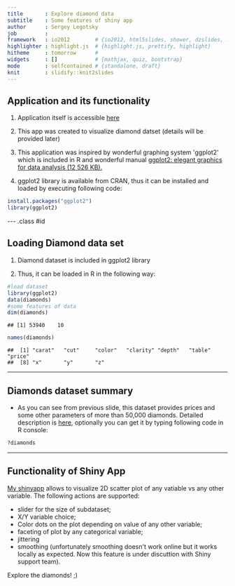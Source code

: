 ```yaml
---
title       : Explore diamond data
subtitle    : Some features of shiny app
author      : Sergey Legotsky
job         : 
framework   : io2012        # {io2012, html5slides, shower, dzslides, ...}
highlighter : highlight.js  # {highlight.js, prettify, highlight}
hitheme     : tomorrow      # 
widgets     : []            # {mathjax, quiz, bootstrap}
mode        : selfcontained # {standalone, draft}
knit        : slidify::knit2slides
---
```


## Application and its functionality

1. Application itself is accessible [here](https://dimpler.shinyapps.io/diamonds-plotting)

2. This app was created to visualize diamond datset (details will be provided later)

3. This application was inspired by wonderful graphing system 'ggplot2' which is included in R and wonderful manual [ggplot2: elegant graphics for data analysis (12 526 KB).](http://www.bioinformaticslaboratory.nl/twikidata/pub/Education/ComputinginR/ggplot2-book.pdf)

4. ggplot2 library is available from CRAN, thus it can be installed and loaded by executing following code:


```r
install.packages("ggplot2")
library(ggplot2)
```

--- .class #id 

## Loading Diamond data set
1. Diamond dataset is included in ggplot2 library

2. Thus, it can be loaded in R in the following way:

```r
#load dataset
library(ggplot2)
data(diamonds)
#some features of data
dim(diamonds)
```

```
## [1] 53940    10
```

```r
names(diamonds)
```

```
##  [1] "carat"   "cut"     "color"   "clarity" "depth"   "table"   "price"  
##  [8] "x"       "y"       "z"
```

---

## Diamonds dataset summary


- As you can see from previous slide, this dataset provides prices and some other parameters of more than 50,000 diamonds. Detailed description is [here](http://www.inside-r.org/packages/cran/ggplot2/docs/diamonds), optionally you can get it by typing following code in R console:


```r
?diamonds
```

---

## Functionality of Shiny App

[My shinyapp](https://dimpler.shinyapps.io/diamonds-plotting) allows to visualize 2D scatter plot of any vatiable vs any other variable. The following actions are supported:

- slider for the size of subdataset;
- X/Y variable choice;
- Color dots on the plot depending on value of any other variable;
- faceting of plot by any categorical variable;
- jittering
- smoothing (unfortunately smoothing doesn't work online but it works locally as expected. Now this feature is under discuttion with Shiny support team).

Explore the diamonds! ;)



